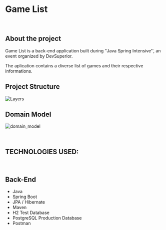 # Game List

<br>

## __About the project__
Game List is a back-end application built during ''Java Spring Intensive'', an event organized by DevSuperior. 

The aplication contains a diverse list of games and their respective informations. 

## Project Structure
![Layers](https://github.com/theocesar/GameList/assets/83956615/c6a421bc-44e2-49fd-8b6d-ee6fab626e24)

## Domain Model
![domain_model](https://github.com/theocesar/GameList/assets/83956615/1bbda667-a4b5-4e90-8ddd-5f1bcc111351)

<br>

## TECHNOLOGIES USED:

<br>

## Back-End

- Java
- Spring Boot
- JPA / Hibernate
- Maven
- H2 Test Database
- PostgreSQL Production Database
- Postman

